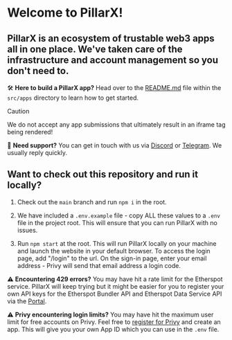 # Welcome to PillarX!

## PillarX is an ecosystem of trustable web3 apps all in one place. We've taken care of the infrastructure and account management so you don't need to.

🛠️ **Here to build a PillarX app?** Head over to the [README.md](src/apps/README.md)
file within the `src/apps` directory to learn how to get started.

> [!CAUTION]
> We do not accept any app submissions that ultimately result in an iframe tag being rendered!

💬 **Need support?** You can get in touch with us via [Discord](https://discord.gg/6MKAy7gv4P) or [Telegram](https://t.me/pillarxdevelopers). We usually reply quickly.

## Want to check out this repository and run it locally?

1. Check out the `main` branch and run `npm i` in the root.

2. We have included a `.env.example` file - copy ALL these values to a `.env` file in the project root. This will ensure that you can run PillarX with no issues.

3. Run `npm start` at the root. This will run PillarX locally on your machine and launch the website in your default browser. To access the login page, add "/login" to the url. On the sign-in page, enter your email address - Privy will send that email address a login code.

⚠️ **Encountering 429 errors?** You may have hit a rate limit for the Etherspot service. PillarX will keep trying but it might be easier for you to register your own API keys for the Etherspot Bundler API and Etherspot Data Service API via the [Portal](https://portal.etherspot.io).

⚠️ **Privy encountering login limits?** You may have hit the maximum user limit for free accounts on Privy. Feel free to [register for Privy](https://dashboard.privy.io) and create an app. This will give you your own App ID which you can use in the `.env` file.
